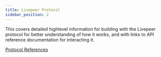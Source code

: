 ```yaml
---
title: Livepeer Protocol
sidebar_position: 2
---
```



This covers detailed highlevel information for building with the Livepeer protocol for better understanding of how it works, and with links to API reference documentation for interacting it.

[Protocol References](reference-information/protocol-references)



<!-- ## Quick Access

<DocsCardsContainer>
  <DocsCard
    key={1}
    title="Core Concepts"
    description="Big-picture explanations of the Livepeer protocol. Most useful for building
understanding of a particular topic.
"
    href="/docs/protocol/core-concepts/overview"
  />
  <DocsCard
    key={2}
    title="Reference"
    description="Covers APIs for interacting with Livepeer protocol data.
"
    href="/docs/protocol/reference/overview"
  />
</DocsCardsContainer> -->
